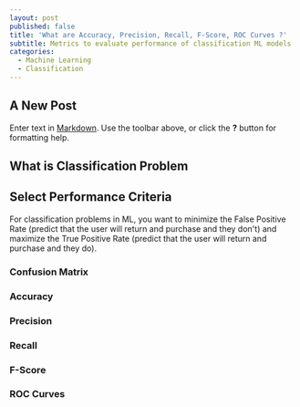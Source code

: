 ```yaml
---
layout: post
published: false
title: 'What are Accuracy, Precision, Recall, F-Score, ROC Curves ?'
subtitle: Metrics to evaluate performance of classification ML models
categories:
  - Machine Learning
  - Classification
---
```

## A New Post

Enter text in [Markdown](http://daringfireball.net/projects/markdown/). Use the toolbar above, or click the **?** button for formatting help.


## What is Classification Problem

## Select Performance Criteria
For classification problems in ML, you want to minimize the False Positive Rate (predict that the user will return and purchase and they don't) and maximize the True Positive Rate (predict that the user will return and purchase and they do).

### Confusion Matrix

### Accuracy

### Precision

### Recall

### F-Score

### ROC Curves


